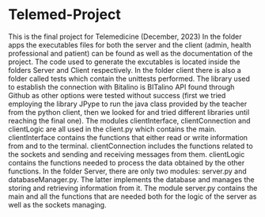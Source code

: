 # Telemed-Project
This is the final project for Telemedicine (December, 2023)
In the folder apps the executables files for both the server and the client (admin, health professional and patient) can be found as well as the documentation of the project.
The code used to generate the excutables is located inside the folders Server and Client respectively. 
In the folder client there is also a folder called tests which contain the unittests performed. The library used to establish the connection with Bitalino is 
BITalino API found through Github as other options were tested without success (first we tried employing the library JPype to run the java class provided by the 
teacher from the python client, then we looked for and tried different libraries until reaching the final one).
The modules clientInterface, clientConnection and clientLogic are all used in the client.py which contains the main. clientInterface contains the functions that either read or write
information from and to the terminal. clientConnection includes the functions related to the sockets and sending and receiving messages from them. clientLogic contains the functions
needed to process the data obtained by the other functions.
In the folder Server, there are only two modules: server.py and databaseManager.py. The latter implements the database and manages the storing and retrieving information from it.
The module server.py contains the main and all the functions that are needed both for the logic of the server as well as the sockets managing.

